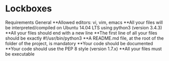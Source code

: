 # Lockboxes
Requirements
General
**Allowed editors: vi, vim, emacs
**All your files will be interpreted/compiled on Ubuntu 14.04 LTS using python3 (version 3.4.3)
**All your files should end with a new line
**The first line of all your files should be exactly #!/usr/bin/python3
**A README.md file, at the root of the folder of the project, is mandatory
**Your code should be documented
**Your code should use the PEP 8 style (version 1.7.x)
**All your files must be executable
